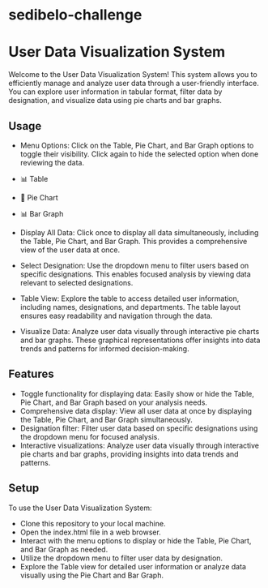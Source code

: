 # sedibelo-challenge


# User Data Visualization System

Welcome to the User Data Visualization System! This system allows you to efficiently manage and analyze user data through a user-friendly interface. You can explore user information in tabular format, filter data by designation, and visualize data using pie charts and bar graphs.

## Usage
- Menu Options: Click on the Table, Pie Chart, and Bar Graph options to toggle their visibility. Click again to hide the selected option when done reviewing the data.

- 📊 Table
- 🥧 Pie Chart
- 📊 Bar Graph

- Display All Data: Click once to display all data simultaneously, including the Table, Pie Chart, and Bar Graph. This provides a comprehensive view of the user data at once.

- Select Designation: Use the dropdown menu to filter users based on specific designations. This enables focused analysis by viewing data relevant to selected designations.

- Table View: Explore the table to access detailed user information, including names, designations, and departments. The table layout ensures easy readability and navigation through the data.

- Visualize Data: Analyze user data visually through interactive pie charts and bar graphs. These graphical representations offer insights into data trends and patterns for informed decision-making.

## Features
- Toggle functionality for displaying data: Easily show or hide the Table, Pie Chart, and Bar Graph based on your analysis needs.
- Comprehensive data display: View all user data at once by displaying the Table, Pie Chart, and Bar Graph simultaneously.
- Designation filter: Filter user data based on specific designations using the dropdown menu for focused analysis.
- Interactive visualizations: Analyze user data visually through interactive pie charts and bar graphs, providing insights into data trends and patterns.

## Setup 
To use the User Data Visualization System:

- Clone this repository to your local machine.
- Open the index.html file in a web browser.
- Interact with the menu options to display or hide the Table, Pie Chart, and Bar Graph as needed.
- Utilize the dropdown menu to filter user data by designation.
- Explore the Table view for detailed user information or analyze data visually using the Pie Chart and Bar Graph.

